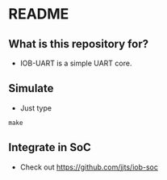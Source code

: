 # README #

## What is this repository for? ##

* IOB-UART is a simple UART core.


## Simulate

* Just type
```
make
```

## Integrate in SoC ##

* Check out https://github.com/jjts/iob-soc
